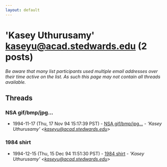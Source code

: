 ```yaml
---
layout: default
---
```


# 'Kasey Uthurusamy' <kaseyu@acad.stedwards.edu> (2 posts)

_Be aware that many list participants used multiple email addresses over their time active on the list. As such this page may not contain all threads available._

## Threads

### NSA gif/bmp/jpg...
+ 1994-11-17 (Thu, 17 Nov 94 15:17:39 PST) - [NSA gif/bmp/jpg...](/archive/1994/11/e5a20957fec05fca99fb1f271799c1015dc8073b16532269dc2f0a078dda4b18) - _'Kasey Uthurusamy' \<kaseyu@acad.stedwards.edu\>_

### 1984 shirt
+ 1994-12-15 (Thu, 15 Dec 94 11:51:30 PST) - [1984 shirt](/archive/1994/12/b9433581504b5453e1d6dac35820c9cab9a364017634b5093d4517ebfe83f57f) - _'Kasey Uthurusamy' \<kaseyu@acad.stedwards.edu\>_

